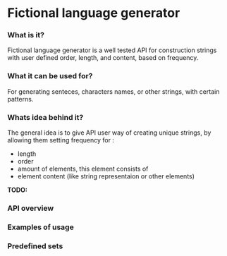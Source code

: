 # Fictional language generator
<h3>What is it?</h3>
Fictional language generator is a well tested API for construction strings with user defined order, length, and content, based on frequency.
<h3>What it can be used for?</h3>
For generating senteces, characters names, or other strings, with certain patterns.
<h3>Whats idea behind it?</h3>
The general idea is to give API user way of creating unique strings, by allowing them setting frequency for : 
<ul>
<li>length</li>
<li>order</li>
<li>amount of elements, this element consists of</li>
<li>element content (like string representaion or other elements)</li>
</ul> 
<b>TODO:</b>
<h3>API overview</h3>
<h3>Examples of usage</h3>
<h3>Predefined sets</h3>
